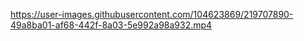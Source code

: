 

https://user-images.githubusercontent.com/104623869/219707890-49a8ba01-af68-442f-8a03-5e992a98a932.mp4


